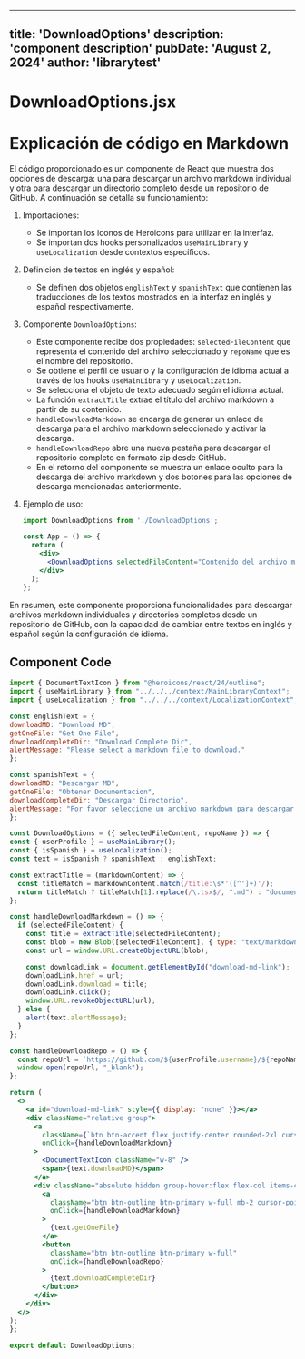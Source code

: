 ---
  title: 'DownloadOptions'
  description: 'component description'
  pubDate: 'August 2, 2024'
  author: 'librarytest'
  ---
  
  
  
  # DownloadOptions.jsx
  # Explicación de código en Markdown

El código proporcionado es un componente de React que muestra dos opciones de descarga: una para descargar un archivo markdown individual y otra para descargar un directorio completo desde un repositorio de GitHub. A continuación se detalla su funcionamiento:

1. Importaciones:
   - Se importan los iconos de Heroicons para utilizar en la interfaz.
   - Se importan dos hooks personalizados `useMainLibrary` y `useLocalization` desde contextos específicos.

2. Definición de textos en inglés y español:
   - Se definen dos objetos `englishText` y `spanishText` que contienen las traducciones de los textos mostrados en la interfaz en inglés y español respectivamente.

3. Componente `DownloadOptions`:
   - Este componente recibe dos propiedades: `selectedFileContent` que representa el contenido del archivo seleccionado y `repoName` que es el nombre del repositorio.
   - Se obtiene el perfil de usuario y la configuración de idioma actual a través de los hooks `useMainLibrary` y `useLocalization`.
   - Se selecciona el objeto de texto adecuado según el idioma actual.
   - La función `extractTitle` extrae el título del archivo markdown a partir de su contenido.
   - `handleDownloadMarkdown` se encarga de generar un enlace de descarga para el archivo markdown seleccionado y activar la descarga.
   - `handleDownloadRepo` abre una nueva pestaña para descargar el repositorio completo en formato zip desde GitHub.
   - En el retorno del componente se muestra un enlace oculto para la descarga del archivo markdown y dos botones para las opciones de descarga mencionadas anteriormente.

4. Ejemplo de uso:
   ```jsx
   import DownloadOptions from './DownloadOptions';

   const App = () => {
     return (
       <div>
         <DownloadOptions selectedFileContent="Contenido del archivo markdown" repoName="nombre-repositorio" />
       </div>
     );
   };
   ```

En resumen, este componente proporciona funcionalidades para descargar archivos markdown individuales y directorios completos desde un repositorio de GitHub, con la capacidad de cambiar entre textos en inglés y español según la configuración de idioma.
  
  ## Component Code
  ```jsx
  import { DocumentTextIcon } from "@heroicons/react/24/outline";
import { useMainLibrary } from "../../../context/MainLibraryContext";
import { useLocalization } from "../../../context/LocalizationContext";

const englishText = {
  downloadMD: "Download MD",
  getOneFile: "Get One File",
  downloadCompleteDir: "Download Complete Dir",
  alertMessage: "Please select a markdown file to download."
};

const spanishText = {
  downloadMD: "Descargar MD",
  getOneFile: "Obtener Documentacion",
  downloadCompleteDir: "Descargar Directorio",
  alertMessage: "Por favor seleccione un archivo markdown para descargar."
};

const DownloadOptions = ({ selectedFileContent, repoName }) => {
  const { userProfile } = useMainLibrary();
  const { isSpanish } = useLocalization();
  const text = isSpanish ? spanishText : englishText;

  const extractTitle = (markdownContent) => {
    const titleMatch = markdownContent.match(/title:\s*'([^']+)'/);
    return titleMatch ? titleMatch[1].replace(/\.tsx$/, ".md") : "document.md";
  };

  const handleDownloadMarkdown = () => {
    if (selectedFileContent) {
      const title = extractTitle(selectedFileContent);
      const blob = new Blob([selectedFileContent], { type: "text/markdown" });
      const url = window.URL.createObjectURL(blob);

      const downloadLink = document.getElementById("download-md-link");
      downloadLink.href = url;
      downloadLink.download = title;
      downloadLink.click();
      window.URL.revokeObjectURL(url);
    } else {
      alert(text.alertMessage);
    }
  };

  const handleDownloadRepo = () => {
    const repoUrl = `https://github.com/${userProfile.username}/${repoName}/archive/refs/heads/main.zip`;
    window.open(repoUrl, "_blank");
  };

  return (
    <>
      <a id="download-md-link" style={{ display: "none" }}></a>
      <div className="relative group">
        <a
          className={`btn btn-accent flex justify-center rounded-2xl cursor-pointer ${!selectedFileContent && "pointer-events-none"}`}
          onClick={handleDownloadMarkdown}
        >
          <DocumentTextIcon className="w-8" />
          <span>{text.downloadMD}</span>
        </a>
        <div className="absolute hidden group-hover:flex flex-col items-center bg-white border border-black shadow-lg p-2 rounded-lg mb-2 bottom-full pointer-events-auto -mb-3">
          <a
            className="btn btn-outline btn-primary w-full mb-2 cursor-pointer"
            onClick={handleDownloadMarkdown}
          >
            {text.getOneFile}
          </a>
          <button
            className="btn btn-outline btn-primary w-full"
            onClick={handleDownloadRepo}
          >
            {text.downloadCompleteDir}
          </button>
        </div>
      </div>
    </>
  );
};

export default DownloadOptions;
  ```
  